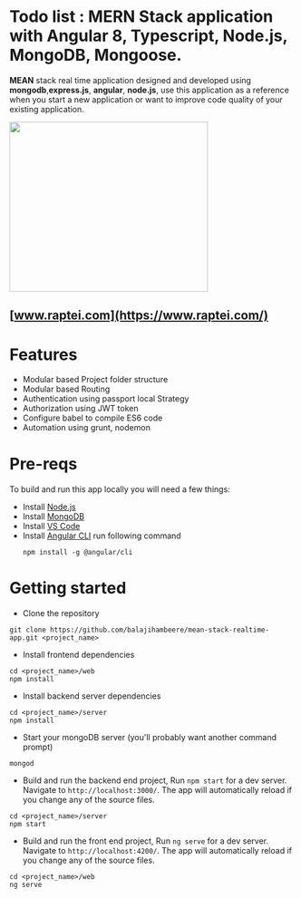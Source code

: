 # Todo list : MERN Stack application with Angular 8, Typescript, Node.js, MongoDB, Mongoose.

**MEAN** stack real time application designed and developed using **mongodb**,**express.js**, **angular**, **node.js**, use this application as a reference when you start a new application or want to improve code quality of your existing application.

<img src="https://yt3.ggpht.com/a/AGF-l793nM79HE9zfuL0DKN5Gb-MsCM_v3nDt2S1kQ=s900-c-k-c0xffffffff-no-rj-mo" width="350" height="300">

## [www.raptei.com](https://www.raptei.com/)

# Features
- Modular based Project folder structure
- Modular based Routing
- Authentication using passport local Strategy
- Authorization using JWT token
- Configure babel to compile ES6 code
- Automation using grunt, nodemon


# Pre-reqs
To build and run this app locally you will need a few things:
- Install [Node.js](https://nodejs.org/en/)
- Install [MongoDB](https://docs.mongodb.com/manual/installation/)
- Install [VS Code](https://code.visualstudio.com/)
- Install [Angular CLI](https://angular.io/guide/setup-local) run following command
  ```
  npm install -g @angular/cli
  ```

# Getting started
- Clone the repository
 
```
git clone https://github.com/balajihambeere/mean-stack-realtime-app.git <project_name>

```
- Install frontend dependencies

```
cd <project_name>/web
npm install

```

- Install backend server dependencies

```
cd <project_name>/server
npm install

```


- Start your mongoDB server (you'll probably want another command prompt)

```
mongod

```
- Build and run the backend end project, Run `npm start` for a dev server. Navigate to `http://localhost:3000/`. The app will automatically reload if you change any of the source files.



```
cd <project_name>/server
npm start
```

- Build and run the front end project, Run `ng serve` for a dev server. Navigate to `http://localhost:4200/`. The app will automatically reload if you change any of the source files.

```
cd <project_name>/web
ng serve
```

